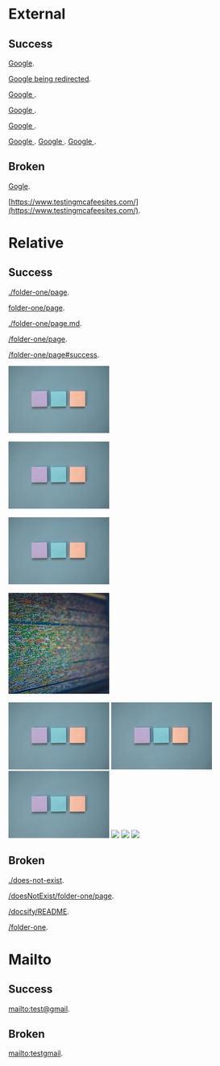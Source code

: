 # External

## Success

[Google](https://www.google.fr/).

[Google being redirected](https://google.fr/).

<a href="https://www.google.com"> Google </a>.

<a target="_blank" href="https://www.google.com"> Google </a>.

<a href="https://www.google.com" target="_blank"> Google </a>.

<!-- Specific use-cases. Should be ignored by regex -->
<a href="${variable.name}"> Google </a>.
<a href="${variable.name"> Google </a>.
<a href="variable.name}"> Google </a>.

## Broken

[Gogle](https://www.gogle.fr/).

[https://www.testingmcafeesites.com/](https://www.testingmcafeesites.com/).

# Relative

## Success

[./folder-one/page](./folder-one/page).

[folder-one/page](folder-one/page).

[./folder-one/page.md](./folder-one/page.md).

[/folder-one/page](/folder-one/page).

[/folder-one/page#success](/folder-one/page#success).

![Image](images/image.jpg)

![Image with title 1](images/image.jpg "Image 1")

![Image with title 2](images/image.jpg 'Image 2')

![Image with space](images/image%20with%20spaces.jpg "Image with spaces")

<img src="images/image.jpg"/>

<img src="images/image.jpg" title="Image with title 1" alt="Image with title 1"/>

<img title="Image with title 2" src="images/image.jpg" alt="Image with title 2"/>

<!-- Specific use-cases. Should be ignored by regex -->
<img src="${variable.name}"/>
<img src="${variable.name"/>
<img src="variable.name}"/>

## Broken

[./does-not-exist](./does-not-exist).

[/doesNotExist/folder-one/page](/doesNotExist/folder-one/page).

[/docsify/README](/docsify/README).

[/folder-one](/folder-one).

# Mailto

## Success

[mailto:test@gmail](mailto:test@gmail).

## Broken

[mailto:testgmail](mailto:testgmail).
